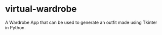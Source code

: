 # virtual-wardrobe
A Wardrobe App that can be used to generate an outfit made using Tkinter in Python.
